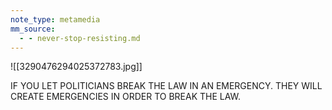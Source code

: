 ```yaml
---
note_type: metamedia
mm_source:
  - - never-stop-resisting.md
---
```


![[3290476294025372783.jpg]]

IF YOU LET POLITICIANS
BREAK THE LAW IN AN
EMERGENCY. THEY WILL
CREATE EMERGENCIES IN
ORDER TO BREAK
THE LAW.


